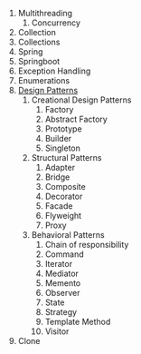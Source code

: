 1. Multithreading
	1. Concurrency
2. Collection
3. Collections
4. Spring
5. Springboot
6. Exception Handling
7. Enumerations
8. [Design Patterns](https://refactoring.guru/)
	1. Creational Design Patterns
		1. Factory
		2. Abstract Factory
		3. Prototype
		4. Builder
		5. Singleton
	2. Structural Patterns
		1. Adapter
		2. Bridge
		3. Composite
		4. Decorator
		5. Facade
		6. Flyweight
		7. Proxy
	3. Behavioral Patterns
		1. Chain of responsibility
		2. Command
		3. Iterator
		4. Mediator
		5. Memento
		6. Observer
		7. State
		8. Strategy
		9. Template Method
		10. Visitor
9. Clone